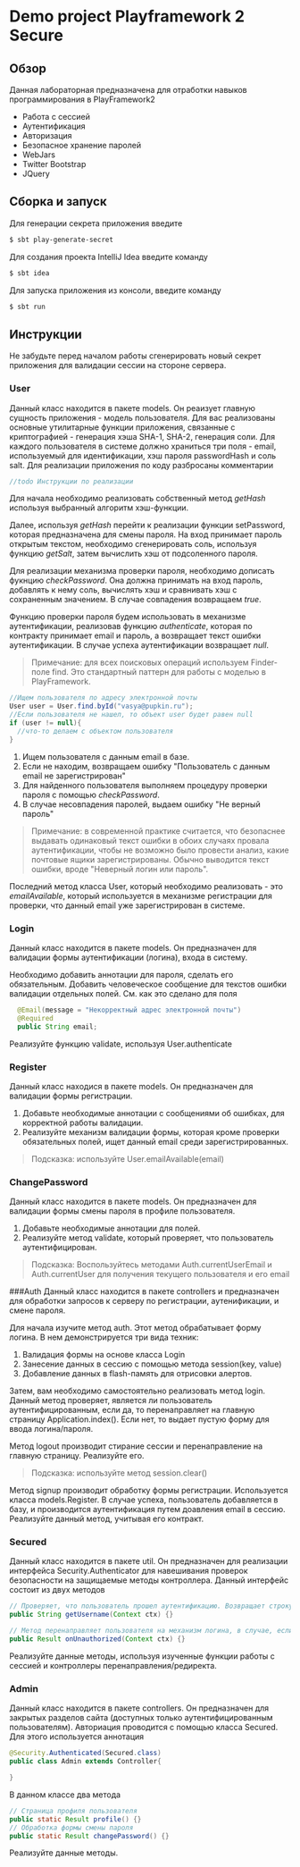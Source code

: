 # Demo project Playframework 2 Secure

## Обзор
Данная лабораторная предназначена для отработки навыков программирования в PlayFramework2

- Работа с сессией
- Аутентификация
- Авторизация
- Безопасное хранение паролей
- WebJars
- Twitter Bootstrap
- JQuery

## Сборка и запуск
Для генерации секрета приложения введите

```bash
$ sbt play-generate-secret
```
Для создания проекта IntelliJ Idea введите команду

```bash
$ sbt idea
```

Для запуска приложения из консоли, введите команду 
```bash
$ sbt run
```

## Инструкции

Не забудьте перед началом работы сгенерировать новый секрет приложения для валидации сессии на стороне сервера.

### User
Данный класс находится в пакете models. Он реаизует главную сущность приложения - модель пользователя. Для вас реализованы основные утилитарные функции приложения, связанные с криптографией - генерация хэша SHA-1, SHA-2, генерация соли. Для каждого пользователя в системе должно храниться три поля - email, используемый для идентификации, хэш пароля passwordHash и соль salt. Для реализации приложения по коду разбросаны комментарии
```java
//todo Инструкции по реализации
```
Для начала необходимо реализовать собственный метод _getHash_ используя выбранный алгоритм хэш-функции.

Далее, используя _getHash_ перейти к реализации функции setPassword, которая предназначена для смены пароля. На вход принимает пароль открытым текстом, необходимо сгенерировать соль, используя функцию _getSalt_, затем вычислить хэш от подсоленного пароля.

Для реализации механизма проверки пароля, необходимо дописать фукнцию _checkPassword_. Она должна принимать на вход пароль, добавлять к нему соль, вычислять хэш и сравнивать хэш с сохраненным значением. В случае совпадения возвращаем _true_.

Функцию проверки пароля будем использовать в механизме аутентификации, реализовав функцию _authenticate_, которая по контракту принимает email и пароль, а возвращает текст ошибки аутентификации. В случае успеха аутентификации возвращает _null_. 

> Примечание: для всех поисковых операций используем Finder-поле find. Это стандартный паттерн для работы с моделью в PlayFramework.

```java
//Ищем пользователя по адресу электронной почты
User user = User.find.byId("vasya@pupkin.ru");
//Если пользователя не нашел, то объект user будет равен null
if (user != null){
  //что-то делаем с объектом пользователя
}
```

1. Ищем пользователя с данным email в базе.
2. Если не находим, возвращаем ошибку "Пользователь с данным email не зарегистрирован"
3. Для найденного пользователя выполняем процедуру проверки пароля с помощью  _checkPassword_.
4. В случае несовпадения паролей, выдаем ошибку "Не верный пароль"

> Примечание: в современной практике считается, что безопаснее выдавать одинаковый текст ошибки в обоих случаях провала аутентификации, чтобы не возможно было провести анализ, какие почтовые ящики зарегистрированы. Обычно выводится текст ошибки, вроде "Неверный логин или пароль".

Последний метод класса User, который необходимо реализовать - это _emailAvailable_, который используется в механизме регистрации для проверки, что данный email уже зарегистрирован в системе.

### Login

Данный класс находится в пакете models. Он предназначен для валидации формы аутентификации (логина), входа в систему. 

Необходимо добавить аннотации для пароля, сделать его обязательным.
Добавить человеческое сообщение для текстов ошибки валидации отдельных полей. См. как это сделано для поля 
```java
  @Email(message = "Некорректный адрес электронной почты")
  @Required
  public String email;
```

Реализуйте функцию validate, используя User.authenticate

### Register
Данный класс находися в пакете models. Он предназначен для валидации формы регистрации.

1. Добавьте необходимые аннотации с сообщениями об ошибках, для корректной работы валидации.
2. Реализуйте механизм валидации формы, которая кроме проверки обязательных полей, ищет данный email среди зарегистрированных.

> Подсказка: используйте User.emailAvailable(email)

### ChangePassword

Данный класс находится в пакете models. Он предназначен для валидации формы смены пароля в профиле пользователя.

1. Добавьте необходимые аннотации для полей.
2. Реализуйте метод validate, который проверяет, что пользователь аутентифицирован.

> Подсказка: Воспользуйтесь методами Auth.currentUserEmail и Auth.currentUser для получения текущего пользователя и его email

###Auth
Данный класс находится в пакете controllers и предназначен для обработки запросов к серверу по регистрации, аутенификации, и смене пароля.

Для начала изучите метод auth. Этот метод обрабатывает форму логина. В нем демонстрируется три вида техник:

1. Валидация формы на основе класса Login
2. Занесение данных в сессию с помощью метода session(key, value)
3. Добавление данных в flash-память для отрисовки алертов.

Затем, вам необходимо самостоятельно реализовать метод login. Данный метод проверяет, является ли пользователь аутентифицированным, если да, то перенаправляет на главную страницу  Application.index(). Если нет, то выдает пустую форму для ввода логина/пароля.

Метод logout производит стирание сессии и перенаправление на главную страницу. Реализуйте его.
> Подсказка: используйте метод session.clear()

Метод signup производит обработку формы регистрации. Используется класса models.Register. В случае успеха, пользователь добавляется в базу, и производится аутентификация путем доавления email в сессию. Реализуйте данный метод, учитывая его контракт.

### Secured

Данный класс находится в пакете util. Он предназначен для реализации интерфейса Security.Authenticator для навешивания проверок безопасности на защищаемые методы контроллера. Данный интерфейс состоит из двух методов

```java
// Проверяет, что пользователь прошел аутентификацию. Возвращает строку-логин пользователя в случае, если он является аутентифицированным.
public String getUsername(Context ctx) {}

// Метод перенаправляет пользователя на механизм логина, в случае, если getUsername вернул null и пользователь является не аутентифицированным.
public Result onUnauthorized(Context ctx) {}
```

Реализуйте данные методы, используя изученные функции работы с сессией и контроллеры перенаправления/редиректа.

### Admin

Данный класс находится в пакете controllers. Он предназначен для закрытых разделов сайта (доступных только аутентифицированным пользователям). Авториация проводится с помощью класса Secured. Для этого используется аннотация
```java
@Security.Authenticated(Secured.class)
public class Admin extends Controller{

}
```

В данном классе два метода
```java
// Страница профиля пользователя
public static Result profile() {}
// Обработка формы смены пароля
public static Result changePassword() {}
```

Реализуйте данные методы.

###
